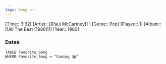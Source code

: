```yaml
---
tags: Song ⭐⭐ 
---
```

[Time:: 3:32]
[Artist:: [[Paul McCartney]] ]
[Genre:: Pop]
[Played:: 1]
[Album:: [[All The Best (1980)]]]
[Year:: 1980]
### Dates
````dataview
TABLE Favorite_Song
WHERE Favorite_Song = "Coming Up"
````
